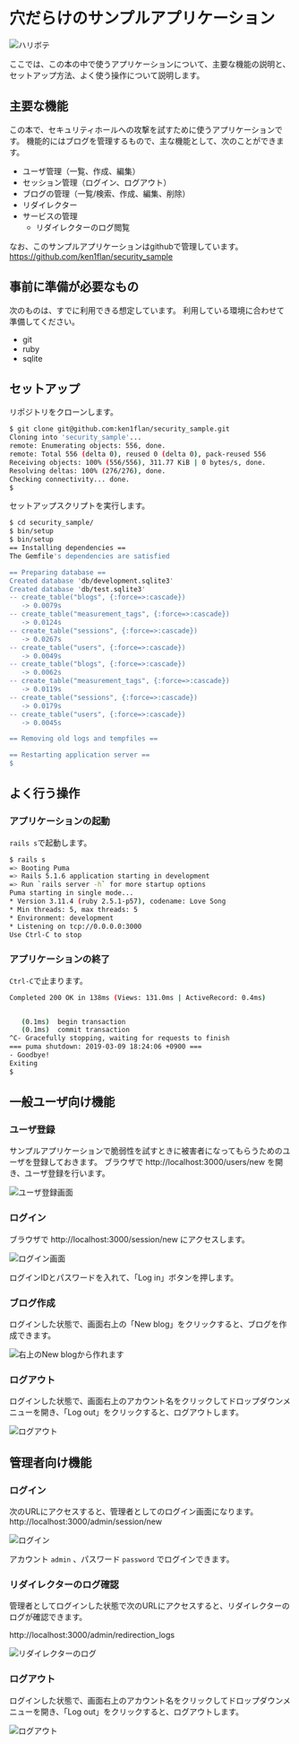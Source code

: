 # 穴だらけのサンプルアプリケーション

![ハリボテ](../images/1_02_sample_application/paper_tiger.png)

ここでは、この本の中で使うアプリケーションについて、主要な機能の説明と、セットアップ方法、よく使う操作について説明します。

## 主要な機能

この本で、セキュリティホールへの攻撃を試すために使うアプリケーションです。
機能的にはブログを管理するもので、主な機能として、次のことができます。

* ユーザ管理（一覧、作成、編集）
* セッション管理（ログイン、ログアウト）
* ブログの管理（一覧/検索、作成、編集、削除）
* リダイレクター
* サービスの管理
  * リダイレクターのログ閲覧

なお、このサンプルアプリケーションはgithubで管理しています。
https://github.com/ken1flan/security_sample

## 事前に準備が必要なもの

次のものは、すでに利用できる想定しています。
利用している環境に合わせて準備してください。

* git
* ruby
* sqlite

## セットアップ

リポジトリをクローンします。

```bash
$ git clone git@github.com:ken1flan/security_sample.git
Cloning into 'security_sample'...
remote: Enumerating objects: 556, done.
remote: Total 556 (delta 0), reused 0 (delta 0), pack-reused 556
Receiving objects: 100% (556/556), 311.77 KiB | 0 bytes/s, done.
Resolving deltas: 100% (276/276), done.
Checking connectivity... done.
$
```

セットアップスクリプトを実行します。

```bash
$ cd security_sample/
$ bin/setup
$ bin/setup
== Installing dependencies ==
The Gemfile's dependencies are satisfied

== Preparing database ==
Created database 'db/development.sqlite3'
Created database 'db/test.sqlite3'
-- create_table("blogs", {:force=>:cascade})
   -> 0.0079s
-- create_table("measurement_tags", {:force=>:cascade})
   -> 0.0124s
-- create_table("sessions", {:force=>:cascade})
   -> 0.0267s
-- create_table("users", {:force=>:cascade})
   -> 0.0049s
-- create_table("blogs", {:force=>:cascade})
   -> 0.0062s
-- create_table("measurement_tags", {:force=>:cascade})
   -> 0.0119s
-- create_table("sessions", {:force=>:cascade})
   -> 0.0179s
-- create_table("users", {:force=>:cascade})
   -> 0.0045s

== Removing old logs and tempfiles ==

== Restarting application server ==
$
```

## よく行う操作

### アプリケーションの起動

`rails s`で起動します。

```bash
$ rails s
=> Booting Puma
=> Rails 5.1.6 application starting in development
=> Run `rails server -h` for more startup options
Puma starting in single mode...
* Version 3.11.4 (ruby 2.5.1-p57), codename: Love Song
* Min threads: 5, max threads: 5
* Environment: development
* Listening on tcp://0.0.0.0:3000
Use Ctrl-C to stop
```

### アプリケーションの終了

`Ctrl-C`で止まります。

```bash
Completed 200 OK in 138ms (Views: 131.0ms | ActiveRecord: 0.4ms)


   (0.1ms)  begin transaction
   (0.1ms)  commit transaction
^C- Gracefully stopping, waiting for requests to finish
=== puma shutdown: 2019-03-09 18:24:06 +0900 ===
- Goodbye!
Exiting
$
```

## 一般ユーザ向け機能

### ユーザ登録

サンプルアプリケーションで脆弱性を試すときに被害者になってもらうためのユーザを登録しておきます。
ブラウザで http://localhost:3000/users/new を開き、ユーザ登録を行います。

![ユーザ登録画面](../images/1_02_sample_application/sign_up_user.png)

### ログイン
ブラウザで http://localhost:3000/session/new にアクセスします。

![ログイン画面](../images/1_02_sample_application/login.png)

ログインIDとパスワードを入れて、「Log in」ボタンを押します。

### ブログ作成

ログインした状態で、画面右上の「New blog」をクリックすると、ブログを作成できます。

![右上のNew blogから作れます](../images/1_02_sample_application/new_blog.png)

### ログアウト

ログインした状態で、画面右上のアカウント名をクリックしてドロップダウンメニューを開き、「Log out」をクリックすると、ログアウトします。

![ログアウト](../images/1_02_sample_application/logout.png)

## 管理者向け機能

### ログイン

次のURLにアクセスすると、管理者としてのログイン画面になります。
http://localhost:3000/admin/session/new

![ログイン](../images/1_02_sample_application/admin_login.png)

アカウント `admin` 、パスワード `password` でログインできます。

### リダイレクターのログ確認

管理者としてログインした状態で次のURLにアクセスすると、リダイレクターのログが確認できます。

http://localhost:3000/admin/redirection_logs

![リダイレクターのログ](../images/1_02_sample_application/redirection_log.png)

### ログアウト

ログインした状態で、画面右上のアカウント名をクリックしてドロップダウンメニューを開き、「Log out」をクリックすると、ログアウトします。

![ログアウト](../images/1_02_sample_application/admin_logout.png)

